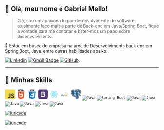 ## 💜 Olá, meu nome é <strong>Gabriel Mello!</strong>

> Olá, sou um apaixonado por desenvolvimento de software, atualmente faço mais a parte de Back-end em Java/Spring Boot, fique a vontade para me contatar e bater-mos um papo sobre desenvolvimento.

🔭 Estou em busca de empresa na area de Desenvolvimento back end em Spring Boot, Java, entre outras habilidades abaixo.

[![Linkedin](https://img.shields.io/badge/-GabrielMello-blue?style=flat-square&logo=Linkedin&logoColor=white&link=https://www.linkedin.com/in/gabriel-de-miranda-mello-652346118/)](https://www.linkedin.com/in/gabriel-miranda-mello-652346118/)
[![Gmail Badge](https://img.shields.io/badge/-Gabrielmirandamello9@gmail.com-006bed?style=flat-square&logo=Gmail&logoColor=white&link=mailto:Gabrielmirandamello9@gmail.com)](mailto:Gabrielmirandamello9@gmail.com)
[![GitHub](https://img.shields.io/github/followers/GabrielDeMirandaMello?label=follow&style=social)](https://github.com/GabrielDeMirandaMello).

---

## 🚀 Minhas Skills
<code><img height="32" src="https://raw.githubusercontent.com/github/explore/80688e429a7d4ef2fca1e82350fe8e3517d3494d/topics/javascript/javascript.png" alt="Javascript"/></code>
<code><img height="32" src="https://raw.githubusercontent.com/github/explore/80688e429a7d4ef2fca1e82350fe8e3517d3494d/topics/html/html.png" alt="HTML5"/></code>
<code><img height="32" src="https://raw.githubusercontent.com/github/explore/80688e429a7d4ef2fca1e82350fe8e3517d3494d/topics/css/css.png" alt="CSS"/></code>
<code><img height="32" src="https://raw.githubusercontent.com/github/explore/80688e429a7d4ef2fca1e82350fe8e3517d3494d/topics/bootstrap/bootstrap.png" alt="Bootstrap"/></code>
<code><img height="32" src="https://raw.githubusercontent.com/github/explore/80688e429a7d4ef2fca1e82350fe8e3517d3494d/topics/react/react.png" alt="React"/></code>
<code><img height="32" src="https://raw.githubusercontent.com/github/explore/80688e429a7d4ef2fca1e82350fe8e3517d3494d/topics/mysql/mysql.png" alt="MySQL"/></code>
<code><img height="32" src="https://raw.githubusercontent.com/github/explore/80688e429a7d4ef2fca1e82350fe8e3517d3494d/topics/postgresql/postgresql.png" alt="PostegreSQL"/></code>
<code><img height="32" src="https://cdn.icon-icons.com/icons2/2415/PNG/512/java_original_wordmark_logo_icon_146459.png" alt="Java"/></code>
<code><img height="32" src="https://user-images.githubusercontent.com/33158051/103925017-e7673b80-50e4-11eb-9379-ceb82e3f382c.png" alt="Spring Boot"/></code>
<code><img height="32" src="https://cdn.icon-icons.com/icons2/2407/PNG/512/aws_icon_146074.png" alt="Java"/></code>
<code><img height="32" src="https://cdn.icon-icons.com/icons2/2107/PNG/512/file_type_docker_icon_130643.png" alt="Java"/></code>
<code><img height="32" src="https://www.svgrepo.com/show/354202/postman-icon.svg" alt="Java"/></code>
<code><img height="32" src="https://upload.wikimedia.org/wikipedia/commons/thumb/7/74/Kotlin_Icon.png/1024px-Kotlin_Icon.png" alt="Java"/></code>
<code><img height="32" src="https://cdn-icons-png.flaticon.com/512/518/518705.png" alt="Java"/></code>
<code><img height="32" src="https://cdn.confluent.io/wp-content/uploads/kafka-icon-blue.jpg" alt="Java"/></code>

[![iuricode](https://github-readme-stats.vercel.app/api/top-langs/?username=GabrielDeMirandaMello&hide=html&layout=compact&theme=dracula)](https://github.com/anuraghazra/github-readme-stats)

[![iuricode](https://github-readme-stats.vercel.app/api?username=GabrielDeMirandaMello&theme=dracula)](https://github.com/anuraghazra/github-readme-stats)
